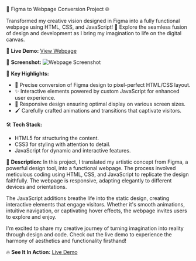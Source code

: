 🎨 Figma to Webpage Conversion Project 🌐

Transformed my creative vision designed in Figma into a fully functional webpage using HTML, CSS, and JavaScript! 🚀 Explore the seamless fusion of design and development as I bring my imagination to life on the digital canvas.

🔗 **Live Demo:** [View Webpage](your-webpage-link)

📸 **Screenshot:**
![Webpage Screenshot](screenshot.png)

🎉 **Key Highlights:**
- 🎨 Precise conversion of Figma design to pixel-perfect HTML/CSS layout.
- ✨ Interactive elements powered by custom JavaScript for enhanced user experience.
- 📐 Responsive design ensuring optimal display on various screen sizes.
- 🖌️ Carefully crafted animations and transitions that captivate visitors.

🛠️ **Tech Stack:**
- HTML5 for structuring the content.
- CSS3 for styling with attention to detail.
- JavaScript for dynamic and interactive features.

📝 **Description:**
In this project, I translated my artistic concept from Figma, a powerful design tool, into a functional webpage. The process involved meticulous coding using HTML, CSS, and JavaScript to replicate the design faithfully. The webpage is responsive, adapting elegantly to different devices and orientations.

The JavaScript additions breathe life into the static design, creating interactive elements that engage visitors. Whether it's smooth animations, intuitive navigation, or captivating hover effects, the webpage invites users to explore and enjoy.

I'm excited to share my creative journey of turning imagination into reality through design and code. Check out the live demo to experience the harmony of aesthetics and functionality firsthand!

🔥 **See It In Action:** [Live Demo](your-webpage-link)
